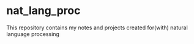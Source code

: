 # nat_lang_proc
This repository contains my notes and projects created for(with) natural language processing
